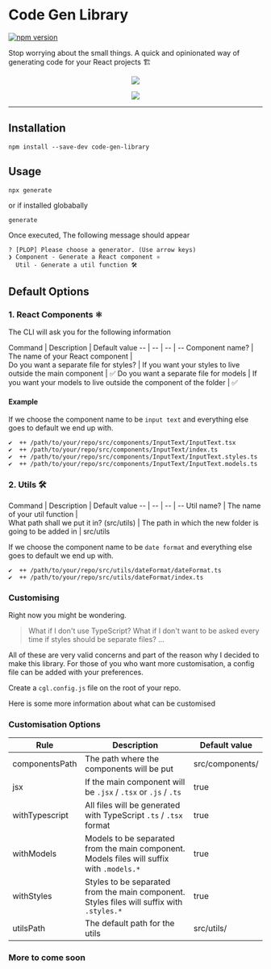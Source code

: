 # Code Gen Library
[![npm version](https://badge.fury.io/js/code-gen-library.svg)](https://badge.fury.io/js/code-gen-library)

Stop worrying about the small things. A quick and opinionated way of generating code for your React projects 🏗

<p align="center">
  <img src="https://user-images.githubusercontent.com/630705/99194052-0a284400-2775-11eb-8435-886f3e5336a8.gif" />
</p>

<p align="center">
  <img src="https://user-images.githubusercontent.com/630705/99193989-748cb480-2774-11eb-8c59-0ea0f76de8c3.gif" />
</p>

---

## Installation

```
npm install --save-dev code-gen-library
```


## Usage

```
npx generate
```

or if installed globabally

```
generate
```



Once executed, The following message should appear

```
? [PLOP] Please choose a generator. (Use arrow keys)
❯ Component - Generate a React component ⚛️
  Util - Generate a util function 🛠
```

## Default Options

### 1. React Components ⚛️

The CLI will ask you for the following information

Command | Description | Default value
-- | -- | -- | --
Component name? | The name of your React component |  
Do you want a separate file for styles? | If you want your styles to live outside the main component | ✅
Do you want a separate file for models | If you want your models to live outside the component of the folder | ✅


#### Example

If we choose the component name to be `input text` and everything else goes to default we end up with.
```
✔  ++ /path/to/your/repo/src/components/InputText/InputText.tsx
✔  ++ /path/to/your/repo/src/components/InputText/index.ts
✔  ++ /path/to/your/repo/src/components/InputText/InputText.styles.ts
✔  ++ /path/to/your/repo/src/components/InputText/InputText.models.ts
```

### 2. Utils 🛠

Command | Description | Default value
-- | -- | -- | --
Util name? | The name of your util function |  
What path shall we put it in? (src/utils) | The path in which the new folder is going to be added in | src/utils

If we choose the component name to be `date format` and everything else goes to default we end up with.


```
✔  ++ /path/to/your/repo/src/utils/dateFormat/dateFormat.ts
✔  ++ /path/to/your/repo/src/utils/dateFormat/index.ts
```

### Customising

Right now you might be wondering.

> What if I don't use TypeScript? What if I don't want to be asked every time if styles should be separate files? ...

All of these are very valid concerns and part of the reason why I decided to make this library. For those of you who want more customisation, a config file can be added with your preferences.

Create a `cgl.config.js` file on the root of your repo.

Here is some more information about what can be customised



### Customisation Options

Rule | Description | Default value
-- | -- | --
componentsPath | The path where the components will be put | src/components/
jsx | If the main component will be `.jsx` / `.tsx` or `.js` / `.ts` | true
withTypescript | All files will be generated with TypeScript `.ts` / `.tsx` format | true
withModels | Models to be separated from the main component. Models files will suffix with `.models.*`  | true
withStyles | Styles to be separated from the main component. Styles files will suffix with `.styles.*` | true
utilsPath | The default path for the utils | src/utils/

### More to come soon